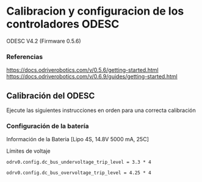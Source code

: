# Calibracion y configuracion de los controladores ODESC

ODESC V4.2 (Firmware 0.5.6) 

### Referencias
https://docs.odriverobotics.com/v/0.5.6/getting-started.html
https://docs.odriverobotics.com/v/0.6.9/guides/getting-started.html

## Calibración del ODESC
Ejecute las siguientes instrucciones en orden para una correcta calibración 

### Configuración de la batería 

Información de la Bateria [Lipo 4S, 14.8V 5000 mA, 25C] 

Límites de voltaje

```
odrv0.config.dc_bus_undervoltage_trip_level = 3.3 * 4
```
```
odrv0.config.dc_bus_overvoltage_trip_level = 4.25 * 4
```

```

```



